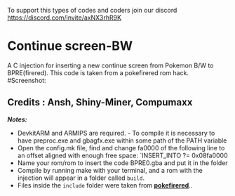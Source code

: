 To support this types of codes and coders join our discord https://discord.com/invite/axNX3rhR9K
# Continue screen-BW
A C injection for inserting a new  continue screen from Pokemon B/W to BPRE(firered). This code is taken from a pokefirered rom hack.
#Screenshot:

## Credits : Ansh, Shiny-Miner, Compumaxx
***Notes:*** 
- DevkitARM and ARMIPS are required. - To compile it is necessary to have preproc.exe and gbagfx.exe within some path of the PATH variable
- Open the config.mk file, find and change fa0000 of the following line to an offset aligned with enough free space: `INSERT_INTO ?= 0x08fa0000
- Name your rom/rom to insert the code BPRE0.gba and put it in the folder
- Compile by running make with your terminal, and a rom with the injection will appear in a folder called `build`.
- Files inside the `include` folder were taken from [**pokefirered**](https://github.com/pret/pokefirered)..

